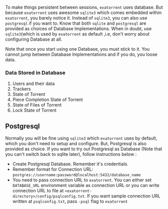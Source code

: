 To make things persistent between sessions, `exatorrent` uses database. But because `exatorrent` uses awesome `sqlite3` which comes embedded within `exatorrent`, you barely notice it.
Instead of `sqlite3`, you can also use `postgresql` if you want to. Know that both `sqlite` and `postgresql` are provided as choices of Database Implementations. When in doubt, use `sqlite3`(which is used by `exatorrent` as default
,i.e, don't worry about configuring Database at all.


Note that once you start using one Database, you must stick to it. You cannot jump between Database Implementations and if you do, you loose data.

### Data Stored in Database

1. Users and their data
2. Trackers
3. State of Torrent
4. Piece Completion State of Torrent
5. State of Files of Torrent
6. Lock State of Torrent


## Postgresql

Normally you will be fine  using `sqlite3` which `exatorrent` uses by default, which you don't need to setup and configure. But, Postgresql is also provided as choice. If you want to try out Postgresql as Database (Note that you can't switch back to sqlite later), follow instructions below :

* Create Postgresql Database. Remember it's credentials.
* Remember format for Connection URL: `postgres://username:password@localhost:5432/database_name`
* You need to pass connection URL to `exatorrent`. You can either set `DATABASE_URL` environment variable as connection URL or you can write connection URL to file at `<exatorrent-directory>/config/psqlconfig.txt`. If you want sample connection URL written at `psqlconfig.txt`, pass `-psql` flag to `exatorrent`
